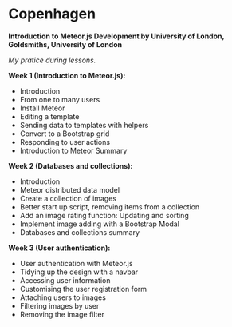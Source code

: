 # **Copenhagen**

**Introduction to Meteor.js Development
by University of London, Goldsmiths, University of London**


*My pratice during lessons.*

**Week 1 (Introduction to Meteor.js):**
- Introduction
- From one to many users
- Install Meteor
- Editing a template
- Sending data to templates with helpers
- Convert to a Bootstrap grid
- Responding to user actions
- Introduction to Meteor Summary

**Week 2 (Databases and collections):**
- Introduction
- Meteor distributed data model
- Create a collection of images
- Better start up script, removing items from a collection
- Add an image rating function: Updating and sorting
- Implement image adding with a Bootstrap Modal
- Databases and collections summary

**Week 3 (User authentication):**
- User authentication with Meteor.js
- Tidying up the design with a navbar
- Accessing user information
- Customising the user registration form
- Attaching users to images
- Filtering images by user
- Removing the image filter